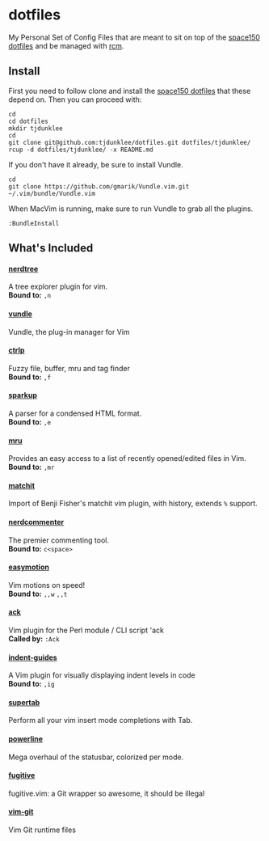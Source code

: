 dotfiles
========

My Personal Set of Config Files that are meant to sit on top of the [space150
dotfiles](https://github.com/space150/dotfiles) and be managed with
[rcm](https://github.com/thoughtbot/rcm).

## Install

First you need to follow clone and install the [space150
dotfiles](https://github.com/space150/dotfiles) that these depend on. Then you can proceed with:

```
cd
cd dotfiles
mkdir tjdunklee
cd
git clone git@github.com:tjdunklee/dotfiles.git dotfiles/tjdunklee/
rcup -d dotfiles/tjdunklee/ -x README.md
```

If you don't have it already, be sure to install Vundle.

```
cd
git clone https://github.com/gmarik/Vundle.vim.git ~/.vim/bundle/Vundle.vim
```

When MacVim is running, make sure to run Vundle to grab all the plugins.

```
:BundleInstall
```

## What's Included

#### [nerdtree](https://github.com/scrooloose/nerdtree)
A tree explorer plugin for vim.  
**Bound to:** `,n`

#### [vundle](https://github.com/gmarik/vundle)
Vundle, the plug-in manager for Vim

#### [ctrlp](https://github.com/kien/ctrlp.vim)
Fuzzy file, buffer, mru and tag finder  
**Bound to:** `,f`

#### [sparkup](https://github.com/rstacruz/sparkup)
A parser for a condensed HTML format.  
**Bound to:** `,e`

#### [mru](https://github.com/yegappan/mru)
Provides an easy access to a list of recently opened/edited files in Vim.
**Bound to:** `,mr`

#### [matchit](https://github.com/mirell/vim-matchit)
Import of Benji Fisher's matchit vim plugin, with history, extends `%` support.

#### [nerdcommenter](https://github.com/scrooloose/nerdcommenter)
The premier commenting tool.  
**Bound to:** `c<space>`

#### [easymotion](https://github.com/Lokaltog/vim-easymotion)
Vim motions on speed!  
**Bound to:** `,,w` `,,t`

#### [ack](https://github.com/mileszs/ack.vim)
Vim plugin for the Perl module / CLI script 'ack  
**Called by:** `:Ack`

#### [indent-guides](https://github.com/nathanaelkane/vim-indent-guides)
A Vim plugin for visually displaying indent levels in code  
**Bound to:** `,ig`

#### [supertab](https://github.com/ervandew/supertab)
Perform all your vim insert mode completions with Tab.

#### [powerline](https://github.com/Lokaltog/vim-powerline)
Mega overhaul of the statusbar, colorized per mode.

#### [fugitive](https://github.com/tpope/vim-fugitive)
fugitive.vim: a Git wrapper so awesome, it should be illegal

#### [vim-git](https://github.com/tpope/vim-git)
Vim Git runtime files

